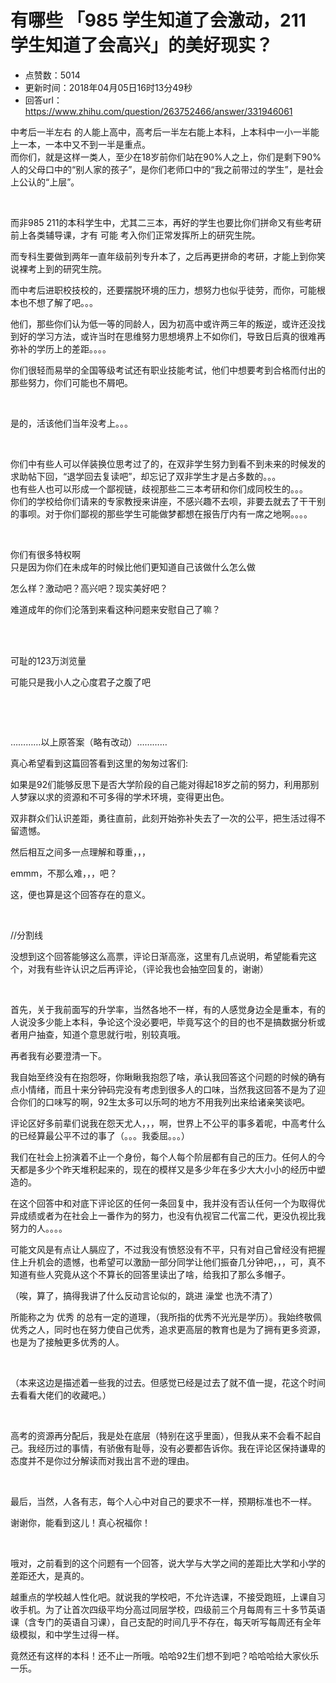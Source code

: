 # 有哪些 「985 学生知道了会激动，211 学生知道了会高兴」的美好现实？
- 点赞数：5014
- 更新时间：2018年04月05日16时13分49秒
- 回答url：https://www.zhihu.com/question/263752466/answer/331946061
<body>
 <p data-pid="iBNO58U1">中考后一半左右 的人能上高中，高考后一半左右能上本科，上本科中一小一半能上一本，一本中又不到一半是重点。<br>
  而你们，就是这样一类人，至少在18岁前你们站在90%人之上，你们是剩下90%人的父母口中的“别人家的孩子”，是你们老师口中的“我之前带过的学生”，是社会上公认的“上层”。</p>
 <p class="ztext-empty-paragraph"><br></p>
 <p data-pid="v5mwFY3Z">而非985 211的本科学生中，尤其二三本，再好的学生也要比你们拼命又有些考研前上各类辅导课，才有 可能 考入你们正常发挥所上的研究生院。</p>
 <p data-pid="nfDfXm3u">而专科生要做到两年一直年级前列专升本了，之后再更拼命的考研，才能上到你笑说裸考上到的研究生院。</p>
 <p data-pid="Buw2Zlyi">而中考后进职校技校的，还要摆脱环境的压力，想努力也似乎徒劳，而你，可能根本也不想了解了吧。。。</p>
 <p data-pid="KQ9KpAgG">他们，那些你们认为低一等的同龄人，因为初高中或许两三年的叛逆，或许还没找到好的学习方法，或许当时在思维努力思想境界上不如你们，导致日后真的很难再弥补的学历上的差距。。。。</p>
 <p data-pid="gzpmJ62A">你们很轻而易举的全国等级考试还有职业技能考试，他们中想要考到合格而付出的那些努力，你们可能也不屑吧。</p>
 <p class="ztext-empty-paragraph"><br></p>
 <p data-pid="IONnHKpO">是的，活该他们当年没考上。。。</p>
 <p class="ztext-empty-paragraph"><br></p>
 <p data-pid="zw557SQr">你们中有些人可以佯装换位思考过了的，在双非学生努力到看不到未来的时候发的求助帖下回，“退学回去复读吧”，却忘记了双非学生才是占多数的。。。<br>
  也有些人也可以形成一个鄙视链，歧视那些二三本考研和你们成同校生的。。。<br>
  你们的学校给你们请来的专家教授来讲座，不感兴趣不去呗，非要去就去了干干别的事呗。对于你们鄙视的那些学生可能做梦都想在报告厅内有一席之地啊。。。。</p>
 <p class="ztext-empty-paragraph"><br></p>
 <p data-pid="SbXny_NX">你们有很多特权啊<br>
  只是因为你们在未成年的时候比他们更知道自己该做什么怎么做</p>
 <p data-pid="xMH2JZjW">怎么样？激动吧？高兴吧？现实美好吧？</p>
 <p data-pid="S3NPfv4X">难道成年的你们沦落到来看这种问题来安慰自己了嘛？</p>
 <p class="ztext-empty-paragraph"><br></p>
 <p data-pid="4mydjzhh"><br>
  可耻的123万浏览量</p>
 <p data-pid="XrJmWIxW">可能只是我小人之心度君子之腹了吧</p>
 <p class="ztext-empty-paragraph"><br></p>
 <p class="ztext-empty-paragraph"><br></p>
 <p data-pid="V9hrqYB2">…………以上原答案（略有改动）…………</p>
 <p data-pid="8lKBIBku">真心希望看到这篇回答看到这里的匆匆过客们:</p>
 <p data-pid="iLkxjCSl">如果是92们能够反思下是否大学阶段的自己能对得起18岁之前的努力，利用那别人梦寐以求的资源和不可多得的学术环境，变得更出色。</p>
 <p data-pid="IyttTY42">双非群众们认识差距，勇往直前，此刻开始弥补失去了一次的公平，把生活过得不留遗憾。</p>
 <p data-pid="6obSufu8">然后相互之间多一点理解和尊重，，，</p>
 <p data-pid="YGKrz49K">emmm，不那么难，，，吧？</p>
 <p data-pid="ZWwmc3IK">这，便也算是这个回答存在的意义。</p>
 <p class="ztext-empty-paragraph"><br></p>
 <p data-pid="Zb503yQR">//分割线</p>
 <p data-pid="rQ49kunv">没想到这个回答能够这么高票，评论日渐高涨，这里有几点说明，希望能看完这个，对我有些许认识之后再评论，（评论我也会抽空回复的，谢谢）</p>
 <p class="ztext-empty-paragraph"><br></p>
 <p data-pid="6fvpLqmM">首先，关于我前面写的升学率，当然各地不一样，有的人感觉身边全是重本，有的人说没多少能上本科，争论这个没必要吧，毕竟写这个的目的也不是搞数据分析或者用户抽查，知道个意思就行啦，别较真哦。</p>
 <p data-pid="mvfgZXYW">再者我有必要澄清一下。</p>
 <p data-pid="JwVOKiZe">我自始至终没有在抱怨呀，你瞅瞅我抱怨了啥，承认我回答这个问题的时候的确有点小情绪，而且十来分钟码完没有考虑到很多人的口味，当然我这回答不是为了迎合你们的口味写的啊，92生太多可以乐呵的地方不用我列出来给诸亲笑谈吧。</p>
 <p data-pid="fz83wcp-">评论区好多前辈们说我在怨天尤人，，，啊，世界上不公平的事多着呢，中高考什么的已经算最公平不过的事了（。。。我委屈。。。）</p>
 <p data-pid="1wZszgVX">我们在社会上扮演着不止一个身份，每个人每个阶层都有自己的压力。任何人的今天都是多少个昨天堆积起来的，现在的模样又是多少年在多少大大小小的经历中塑造的。</p>
 <p data-pid="LmYrWAQP">在这个回答中和对底下评论区的任何一条回复中，我并没有否认任何一个为取得优异成绩或者为在社会上一番作为的努力，也没有仇视官二代富二代，更没仇视比我努力的人。。。。</p>
 <p data-pid="zaNuFkLD">可能文风是有点让人膈应了，不过我没有愤怒没有不平，只有对自己曾经没有把握住上升机会的遗憾，也希望可以激励一部分同学让他们振奋几分钟吧，，，可，真不知道有些人究竟从这个不算长的回答里读出了啥，给我扣了那么多帽子。</p>
 <p data-pid="Vog9gSI_">（唉，算了，搞得我讲了什么反动言论似的，跳进 澡堂 也洗不清了）</p>
 <p data-pid="FkTHMxDU">所能称之为 优秀 的总有一定的道理，（我所指的优秀不光光是学历）。我始终敬佩优秀之人，同时也在努力使自己优秀，追求更高层的教育也是为了拥有更多资源，也是为了接触更多优秀的人。</p>
 <p class="ztext-empty-paragraph"><br></p>
 <p data-pid="etihCBuR">（本来这边是描述着一些我的过去。但感觉已经是过去了就不值一提，花这个时间去看看大佬们的收藏吧。）</p>
 <p class="ztext-empty-paragraph"><br></p>
 <p data-pid="TgKyaWl6">高考的资源再分配后，我是处在底层（特别在这乎里面），但我从来不会看不起自己。我经历过的事情，有骄傲有耻辱，没有必要都告诉你。我在评论区保持谦卑的态度并不是你过分解读而对我出言不逊的理由。</p>
 <p class="ztext-empty-paragraph"><br></p>
 <p data-pid="aTWu4euz">最后，当然，人各有志，每个人心中对自己的要求不一样，预期标准也不一样。</p>
 <p data-pid="jxYnCyxx">谢谢你，能看到这儿！真心祝福你！</p>
 <p class="ztext-empty-paragraph"><br></p>
 <p data-pid="n85ZRTI8">哦对，之前看到的这个问题有一个回答，说大学与大学之间的差距比大学和小学的差距还大，是真的。</p>
 <p data-pid="pMgj4blL">越重点的学校越人性化吧。就说我的学校吧，不允许选课，不接受跑班，上课自习收手机。为了让首次四级平均分高过同层学校，四级前三个月每周有三十多节英语课（含专门的英语自习课），自己支配的时间几乎不存在，每天听写每周还有全年级模拟，和中学生过得一样。</p>
 <p data-pid="4MgYy-Vj">竟然还有这样的本科！还不止一所哦。哈哈92生们想不到吧？哈哈哈给大家伙乐一乐。</p>
</body>